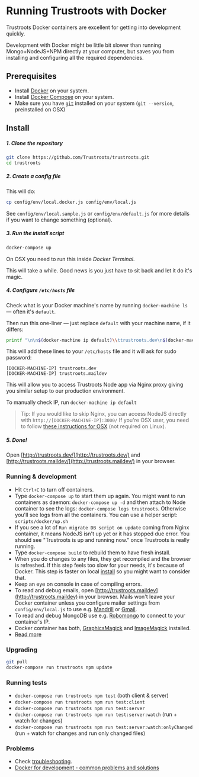 # Running Trustroots with Docker

Trustroots Docker containers are excellent for getting into development quickly.

Development with Docker might be little bit slower than running Mongo+NodeJS+NPM directly at your computer, but saves you from installing and configuring all the required dependencies.


## Prerequisites

* Install [Docker](https://www.docker.com/) on your system.
* Install [Docker Compose](http://docs.docker.com/compose/) on your system.
* Make sure you have [`git`](http://git-scm.com/) installed on your system (`git --version`, preinstalled on OSX)


## Install

##### 1. Clone the repository

```bash
git clone https://github.com/Trustroots/trustroots.git
cd trustroots
```


##### 2. Create a config file

This will do:
```bash
cp config/env/local.docker.js config/env/local.js
```

See `config/env/local.sample.js` or `config/env/default.js` for more details if you want to change something (optional).

##### 3. Run the install script

```bash
docker-compose up
```

On OSX you need to run this inside _Docker Terminal_.

This will take a while. Good news is you just have to sit back and let it do it's magic.

##### 4. Configure `/etc/hosts` file

Check what is your Docker machine's name by running `docker-machine ls` — often it's `default`.

Then run this one-liner — just replace `default` with your machine name, if it differs:
```bash
printf "\n\n$(docker-machine ip default)\\ttrustroots.dev\n$(docker-machine ip default)\ttrustroots.maildev" | sudo tee -a /etc/hosts > /dev/null
```

This will add these lines to your `/etc/hosts` file and it will ask for sudo password:

```
[DOCKER-MACHINE-IP]	trustroots.dev
[DOCKER-MACHINE-IP]	trustroots.maildev
```

This will allow you to access Trustroots Node app via Nginx proxy giving you similar setup to our production environment.

To manually check IP, run `docker-machine ip default`

> Tip: If you would like to skip Nginx, you can access NodeJS directly with `http://[DOCKER-MACHINE-IP]:3000/`
> If you're OSX user, you need to follow [these instructions for OSX](https://labs.ctl.io/tutorials/docker-on-the-mac-without-boot2docker/) (not required on Linux).

##### 5. Done!

Open [http://trustroots.dev/](http://trustroots.dev/) and [http://trustroots.maildev/](http://trustroots.maildev/) in your browser.


### Running & development

- Hit `Ctrl+C` to turn off containers.
- Type `docker-compose up` to start them up again. You might want to run containers as daemon: `docker-compose up -d` and then attach to Node container to see the logs: `docker-compose logs trustroots`. Otherwise you'll see logs from all the containers. You can use a helper script: `scripts/docker/up.sh`
- If you see a lot of `Run migrate DB script on update` coming from Nginx container, it means NodeJS isn't up yet or it has stopped due error. You should see "Trustroots is up and running now." once Trustroots is really running.
- Type `docker-compose build` to rebuild them to have fresh install.
- When you do changes to any files, they get recompiled and the browser is refreshed. If this step feels too slow for your needs, it's because of Docker. This step is faster on local [install](INSTALL.md) so you might want to consider that.
- Keep an eye on console in case of compiling errors.
- To read and debug emails, open [http://trustroots.maildev](http://trustroots.maildev) in your browser. Mails won't leave your Docker container unless you configure mailer settings from `config/env/local.js` to use e.g. [Mandrill](https://mandrillapp.com/) or [Gmail](https://support.google.com/a/answer/176600?hl=en).
- To read and debug MongoDB use e.g. [Robomongo](https://robomongo.org/) to connect to your container's IP.
- Docker container has both, [GraphicsMagick](http://www.graphicsmagick.org/) and [ImageMagick](http://www.imagemagick.org/) installed.
- [Read more](https://github.com/Trustroots/trustroots/wiki/Development)


### Upgrading

```bash
git pull
docker-compose run trustroots npm update
```


### Running tests

- `docker-compose run trustroots npm test` (both client & server)
- `docker-compose run trustroots npm run test:client`
- `docker-compose run trustroots npm run test:server`
- `docker-compose run trustroots npm run test:server:watch` (run + watch for changes)
- `docker-compose run trustroots npm run test:server:watch:onlyChanged` (run + watch for changes and run only changed files)


### Problems

- Check [troubleshooting](https://github.com/Trustroots/trustroots/wiki/Troubleshooting).
- [Docker for development - common problems and solutions](https://medium.com/@rdsubhas/docker-for-development-common-problems-and-solutions-95b25cae41eb)
